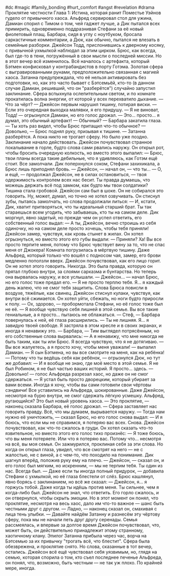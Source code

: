 #dc #magic #family_bonding #hurt_comfort #angst #revelation #drama
Проклятие честности
Глава 1: Истина, которая ранит
Поместье Уэйнов гудело от привычного хаоса. Альфред сервировал стол для ужина, Дамиан спорил с Тимом о том, чей гаджет лучше, а Дик пытался всех примирить, одновременно поддразнивая Стефани за её новый фиолетовый плащ. Барбара, сидя в углу с ноутбуком, бросала саркастичные комментарии, а Дюк, как обычно, пытался не влезать в семейные разборки. Джейсон Тодд, прислонившись к дверному косяку, с привычной ухмылкой наблюдал за этим цирком. Брюс, как всегда, был где-то в тени, погружённый в свои мысли о последней миссии.
Но в этот вечер всё изменилось.
Всё началось с артефакта, который Бэтмен конфисковал у контрабандистов в порту Готэма. Золотая сфера с выгравированными рунами, предположительно связанная с магией хаоса. Затанна предупреждала, что её нельзя активировать без подготовки, но, как это часто бывает с Бэтсемьёй, кто-то (в данном случае Дамиан, решивший, что он "разберётся") случайно запустил заклинание. Сфера вспыхнула ослепительным светом, и по комнате прокатилась волна энергии, от которой у всех перехватило дыхание.
— Что за чёрт? — Джейсон первым нарушил тишину, потирая виски. — Если это очередная выходка малявки, я его придушу.
— Я не виноват, Тодд! — огрызнулся Дамиан, но его голос дрожал. — Это… просто… я думал, это обычный артефакт!
— Обычный? — Барбара закатила глаза. — Ты хоть раз видел, чтобы Брюс притащил что-то обычное?
— Довольно, — Брюс поднял руку, призывая к тишине. — Затанна разберётся. А пока никто не трогает сферу.
Но было уже поздно. Заклинание начало действовать. Джейсон почувствовал странное покалывание в горле, будто слова сами рвались наружу. Он открыл рот, чтобы бросить очередную колкость, но вместо этого выпалил:
— Брюс, твои планы всегда такие дебильные, что я удивляюсь, как Готэм ещё стоит.
Все замолчали. Дик поперхнулся соком, Стефани захихикала, а Брюс лишь приподнял бровь.
— Джейсон, — начал он, — что ты…
— О, и ещё, — продолжал Джейсон, не в силах остановиться, — твоя одержимость контролем всех нас бесит. Ты правда думаешь, что можешь держать всё под замком, как будто мы твои солдатики?
Тишина стала гробовой. Джейсон сам был в шоке. Он не собирался это говорить. Ну, может, думал, но точно не хотел озвучивать. Он стиснул зубы, пытаясь замолчать, но слова продолжали литься:
— И, кстати, Дик, хватит притворяться, что ты идеальный старший брат. Ты так стараешься всем угодить, что забываешь, кто ты на самом деле.
Дик моргнул, явно задетый, но прежде чем он успел ответить, его собственный голос выдал:
— А ты, Джейсон, вечно строишь из себя одиночку, но на самом деле просто хочешь, чтобы тебя приняли!
Джейсон замер, чувствуя, как кровь стынет в жилах. Он хотел огрызнуться, но вместо этого его губы выдали:
— Приняли? Ха! Вы все просто терпите меня, потому что Брюс чувствует вину за то, что не спас меня от Джокера!
Комната погрузилась в мёртвую тишину. Даже Альфред, который только что вошёл с подносом чая, замер, его брови медленно поползли вверх. Джейсон почувствовал, как его лицо горит. Он не хотел этого говорить. Никогда. Это была правда, которую он прятал глубоко внутри, за слоями сарказма и бунтарства. Но теперь она вырвалась наружу, и все услышали.
— Джейсон… — начал Брюс, но его голос тоже предал его. — Я не просто терплю тебя. Я… я каждый день жалею, что не смог тебя защитить.
Слова Брюса повисли в воздухе, тяжёлые, как свинец. Джейсон стиснул кулаки, чувствуя, как внутри всё сжимается. Он хотел уйти, сбежать, но ноги будто приросли к полу.
— Ох, здорово, — пробормотала Стефани, но её голос тоже был не её. — Я вообще чувствую себя лишней в этой семье. Вы все такие гениальные, а я просто… пытаюсь не облажаться.
— Стеф, — Барбара повернулась к ней, её глаза расширились. — Ты не лишняя. Я… я завидую твоей свободе. Я застряла в этом кресле и в своих экранах, и иногда я ненавижу это.
— Барбара, — Тим выглядел потрясённым, но его собственные слова вырвались: — А я ненавижу, что мне никогда не быть таким, как ты или Брюс. Я всегда чувствую, что я не дотягиваю.
— Вы все жалуетесь, а я просто хочу, чтобы меня уважали! — выпалил Дамиан. — Я сын Бэтмена, но вы все смотрите на меня, как на ребёнка!
— Потому что ты ведёшь себя как ребёнок, — огрызнулся Дюк, но тут же добавил: — И я вообще не знаю, где моё место в этой семье. Я не был Робином, я не был частью ваших историй. Я просто… здесь.
— Довольно! — голос Альфреда разрезал хаос, но даже он не смог сдержаться. — Я устал быть просто дворецким, который убирает за вами всеми. Иногда я хочу, чтобы вы сами готовили свои чёртовы сэндвичи!
Все уставились на Альфреда, шокированные. Даже Джейсон, несмотря на бурю внутри, не смог сдержать лёгкую усмешку. Альфред, ругающийся? Это был новый уровень хаоса.
— Это проклятие, — наконец сказала Барбара, её голос дрожал. — Сфера заставляет нас говорить правду. Всё, что мы думаем, вырывается наружу.
— Тогда нам нужно её уничтожить, — сказал Брюс, но его голос снова выдал: — И я боюсь, что если мы не справимся, я потеряю вас всех. Снова.
Джейсон почувствовал, как что-то сжалось в груди. Он хотел сказать что-то язвительное, но вместо этого его голос тихо произнёс:
— Я тоже боюсь, что вы меня потеряете. Или что я потеряю вас. Потому что… несмотря на всё, вы моя семья.
Он зажмурился, проклиная себя за эти слова. Но когда он открыл глаза, увидел, что все смотрят на него — не с жалостью, не с виной, а с чем-то, что походило на понимание. Дик шагнул вперёд, положив руку ему на плечо.
— Джейсон, — сказал он, и его голос был мягким, но искренним, — мы не терпим тебя. Ты один из нас. Всегда был.
— Даже если ты иногда полный придурок, — добавила Стефани с ухмылкой, но её глаза блестели от слёз.
Брюс кашлянул, явно борясь с заклинанием, но всё же сказал:
— Джейсон, я… я горжусь тобой. Даже когда ты идёшь против меня. Ты сильнее, чем я когда-либо был.
Джейсон не знал, что ответить. Его горло сжалось, и он отвернулся, чтобы скрыть эмоции. Но в этот момент он понял, что проклятие, несмотря на весь хаос, дало им что-то важное — шанс быть честными друг с другом.
— Ладно, — наконец сказал он, смахивая с лица тень улыбки. — Давайте найдём Затанну и разнесём эту чёртову сферу, пока мы не начали петь друг другу серенады.
Семья рассмеялась, и впервые за долгое время Джейсон почувствовал, что, может быть, он действительно принадлежит этому странному, хаотичному клану.
Эпилог
Затанна прибыла через час, ворча на Бэтсемью за их привычку "трогать всё, что блестит". Сфера была обезврежена, и проклятие снято. Но слова, сказанные в тот вечер, остались. Джейсон всё ещё чувствовал себя уязвимым, но, глядя на семью, которая спорила о том, кто съел последнее печенье Альфреда, он понял, что, возможно, быть честным — не так уж плохо. По крайней мере, иногда.

